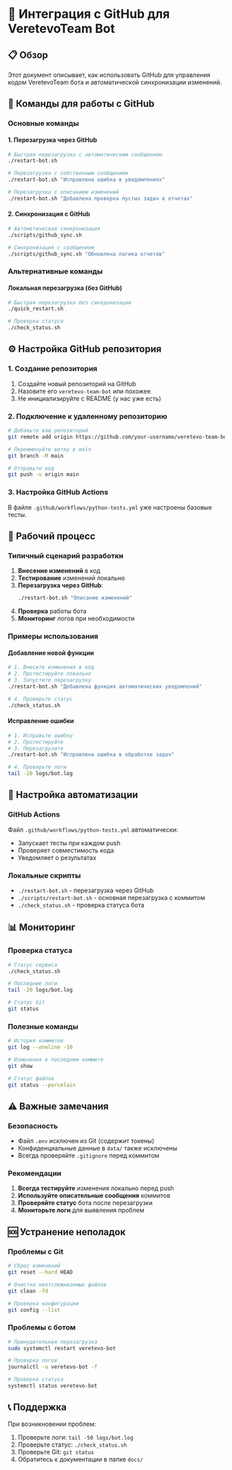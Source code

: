 # 🔗 Интеграция с GitHub для VeretevoTeam Bot

## 📋 Обзор

Этот документ описывает, как использовать GitHub для управления кодом VeretevoTeam бота и автоматической синхронизации изменений.

## 🚀 Команды для работы с GitHub

### Основные команды

#### 1. Перезагрузка через GitHub
```bash
# Быстрая перезагрузка с автоматическим сообщением
./restart-bot.sh

# Перезагрузка с собственным сообщением
./restart-bot.sh "Исправлена ошибка в уведомлениях"

# Перезагрузка с описанием изменений
./restart-bot.sh "Добавлена проверка пустых задач в отчетах"
```

#### 2. Синхронизация с GitHub
```bash
# Автоматическая синхронизация
./scripts/github_sync.sh

# Синхронизация с сообщением
./scripts/github_sync.sh "Обновлена логика отчетов"
```

### Альтернативные команды

#### Локальная перезагрузка (без GitHub)
```bash
# Быстрая перезагрузка без синхронизации
./quick_restart.sh

# Проверка статуса
./check_status.sh
```

## ⚙️ Настройка GitHub репозитория

### 1. Создание репозитория
1. Создайте новый репозиторий на GitHub
2. Назовите его `veretevo-team-bot` или похожее
3. Не инициализируйте с README (у нас уже есть)

### 2. Подключение к удаленному репозиторию
```bash
# Добавьте ваш репозиторий
git remote add origin https://github.com/your-username/veretevo-team-bot.git

# Переименуйте ветку в main
git branch -M main

# Отправьте код
git push -u origin main
```

### 3. Настройка GitHub Actions
В файле `.github/workflows/python-tests.yml` уже настроены базовые тесты.

## 📝 Рабочий процесс

### Типичный сценарий разработки

1. **Внесение изменений** в код
2. **Тестирование** изменений локально
3. **Перезагрузка через GitHub**:
   ```bash
   ./restart-bot.sh "Описание изменений"
   ```
4. **Проверка** работы бота
5. **Мониторинг** логов при необходимости

### Примеры использования

#### Добавление новой функции
```bash
# 1. Внесите изменения в код
# 2. Протестируйте локально
# 3. Запустите перезагрузку
./restart-bot.sh "Добавлена функция автоматических уведомлений"

# 4. Проверьте статус
./check_status.sh
```

#### Исправление ошибки
```bash
# 1. Исправьте ошибку
# 2. Протестируйте
# 3. Перезагрузите
./restart-bot.sh "Исправлена ошибка в обработке задач"

# 4. Проверьте логи
tail -20 logs/bot.log
```

## 🔧 Настройка автоматизации

### GitHub Actions
Файл `.github/workflows/python-tests.yml` автоматически:
- Запускает тесты при каждом push
- Проверяет совместимость кода
- Уведомляет о результатах

### Локальные скрипты
- `./restart-bot.sh` - перезагрузка через GitHub
- `./scripts/restart-bot.sh` - основная перезагрузка с коммитом
- `./check_status.sh` - проверка статуса бота

## 📊 Мониторинг

### Проверка статуса
```bash
# Статус сервиса
./check_status.sh

# Последние логи
tail -20 logs/bot.log

# Статус Git
git status
```

### Полезные команды
```bash
# История коммитов
git log --oneline -10

# Изменения в последнем коммите
git show

# Статус файлов
git status --porcelain
```

## ⚠️ Важные замечания

### Безопасность
- Файл `.env` исключен из Git (содержит токены)
- Конфиденциальные данные в `data/` также исключены
- Всегда проверяйте `.gitignore` перед коммитом

### Рекомендации
1. **Всегда тестируйте** изменения локально перед push
2. **Используйте описательные сообщения** коммитов
3. **Проверяйте статус** бота после перезагрузки
4. **Мониторьте логи** для выявления проблем

## 🆘 Устранение неполадок

### Проблемы с Git
```bash
# Сброс изменений
git reset --hard HEAD

# Очистка неотслеживаемых файлов
git clean -fd

# Проверка конфигурации
git config --list
```

### Проблемы с ботом
```bash
# Принудительная перезагрузка
sudo systemctl restart veretevo-bot

# Проверка логов
journalctl -u veretevo-bot -f

# Проверка статуса
systemctl status veretevo-bot
```

## 📞 Поддержка

При возникновении проблем:
1. Проверьте логи: `tail -50 logs/bot.log`
2. Проверьте статус: `./check_status.sh`
3. Проверьте Git: `git status`
4. Обратитесь к документации в папке `docs/` 